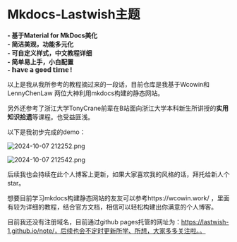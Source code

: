 # Mkdocs-Lastwish主题

**- 基于Material for MkDocs美化**  
**- 简洁美观，功能多元化**  
**- 可自定义样式，中文教程详细**  
**- 简单易上手，小白配置**  
**- 𝕙𝕒𝕧𝕖 𝕒 𝕘𝕠𝕠𝕕 𝕥𝕚𝕞𝕖 !**

以上是我从我所参考的教程摘过来的一段话，目前仓库是我基于Wcowin和LennyChenLaw 两位大神利用mkdocs构建的静态网站。

另外还参考了浙江大学TonyCrane前辈在B站面向浙江大学本科新生所讲授的**实用知识拾遗**等课程。也受益匪浅。

以下是我初步完成的demo：

![ 2024-10-07 212252.png](https://s2.loli.net/2024/10/07/8Opv3fleBmJNw1Y.png)

![ 2024-10-07 212542.png](https://s2.loli.net/2024/10/07/yVOHznFCstJKUNj.png)




后续我也会持续在此个人博客上更新，如果大家喜欢我的风格的话，拜托给新人个star。



想要目前学习mkdocs构建静态网站的友友可以参考https://wcowin.work/ ，里面有较为详细的教程，结合官方文档，相信可以轻松构建出你满意的个人博客。



目前我还没有注册域名，目前通过github pages托管的网址为：https://lastwish-1.github.io/note/，后续也会不定时更新所学、所想，大家多多关注啦。。



